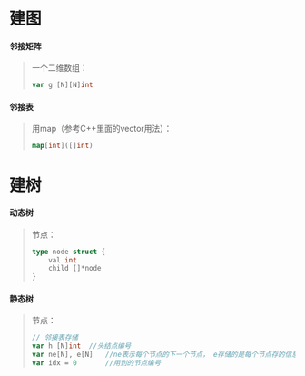 # 建图

#### 邻接矩阵

> 一个二维数组：
>
> ```go
> var g [N][N]int
> ```





#### 邻接表

> 用map（参考C++里面的vector用法）：
>
> ```go
> map[int]([]int)
> ```





# 建树

#### 动态树

> 节点：
>
> ```go
> type node struct {
>     val int
>     child []*node
> }
> ```
>
> 



#### 静态树

> 节点：
>
> ```go
> // 邻接表存储
> var h [N]int	//头结点编号
> var ne[N], e[N]	//ne表示每个节点的下一个节点， e存储的是每个节点存的信息
> var idx = 0		//用到的节点编号
> ```
>
> 
